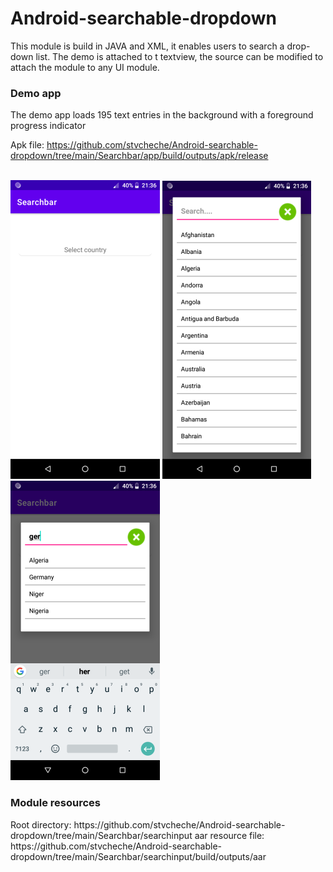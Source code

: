 # Android-searchable-dropdown
This module is build in JAVA and XML, it enables users to search a drop-down list. The demo is attached to t textview, the source can be modified to attach the module to any UI module.

<h3>Demo app</h3>
The demo app loads 195 text entries in the background with a foreground progress indicator
<br/>

Apk file: https://github.com/stvcheche/Android-searchable-dropdown/tree/main/Searchbar/app/build/outputs/apk/release
<br/><br/>

![Scalculator image](https://github.com/stvcheche/Android-searchable-dropdown/blob/main/search.png) 
![Scalculator image](https://github.com/stvcheche/Android-searchable-dropdown/blob/main/searcha.png) 
![Scalculator image](https://github.com/stvcheche/Android-searchable-dropdown/blob/main/searchb.png) 

<h3>Module resources</h3>
Root directory: https://github.com/stvcheche/Android-searchable-dropdown/tree/main/Searchbar/searchinput
aar resource file: https://github.com/stvcheche/Android-searchable-dropdown/tree/main/Searchbar/searchinput/build/outputs/aar
